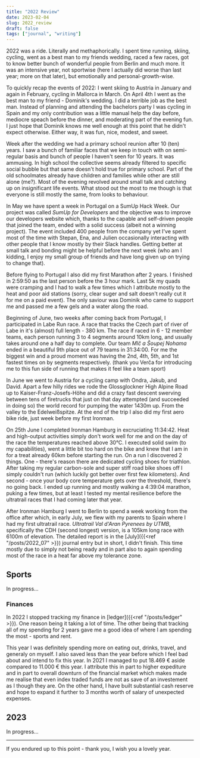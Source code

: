 ```yaml
---
title: "2022 Review"
date: 2023-02-04
slug: 2022_review
draft: false
tags: ["journal", "writing"]
---
```


2022 was a ride. Literally and methaphorically. I spent time running, skiing, cycling, went
as a best man to my friends wedding, raced a few races, got to know better bunch of wonderful people from Berlin
and much more. It was an intensive year, not sportwise (here I actually did worse than last year; more on that later), but emotionally and personal-growth-wise.

To quickly recap the events of 2022: I went skiing to Austria in January and again in February,
cycling in Mallorca in March. On April 4th I went as the best man to my friend - Dominik's
wedding. I did a terrible job as the best man. Instead of planning and attending the bachelors
party I was cycling in Spain and my only contribution was a little manual help the day before,
mediocre speach before the dinner, and moderating part of the evening fun. I just hope that
Dominik knows me well enough at this point that he didn't expect otherwise. Either way,
it was fun, nice, modest, and sweet.

Week after the wedding we had a primary school reunion after 10 (ten) years. I saw a bunch
of familiar faces that we keep in touch with on semi-regular basis and bunch of people I haven't
seen for 10 years. It was ammusing. In high school the collective seems already filtered to specific
social bubble but that same doesn't hold true for primary school. Part of the old schoolmates
already have children and families while other are still alone (me?). Most of the evening revolved
around small talk and catching up on insignificant life events. What stood out the most to me though
is that everyone is still mostly the same, from looks to behaviour.

In May we have spent a week in Portugal on a SumUp Hack Week. Our project was called
_SumUp for Developers_ and the objective was to improve our developers website which,
thanks to the capable and self-driven people that joined the team, ended with a solid
success (albeit not a winning project). The event included 400 people from the company
yet I've spent most of the time with Stepan, Ena, and Julien occasionally interacting
with other people that I know mostly by their Slack handles. Getting better at small talk
and bonding might be helpful before the next week (who am I kidding, I enjoy my small group
of friends and have long given up on trying to change that).

Before flying to Portugal I also did my first Marathon after 2 years.
I finished in 2:59:50 as the last person before the 3 hour mark. Last 5k my quads were
cramping and I had to walk a few times which I attribute mostly to the heat
and poor aid stations (sorry, clear suger and salt doesn't really cut it for me on a paid event).
The only saviour was Dominik who came to support me and passed me a few gels and a water
along the road.

Beginning of June, two weeks after coming back from Portugal, I participated in Labe Run race.
A race that tracks the Czech part of river of Labe in it's (almost) full length - 380 km.
The race if raced in 6 - 12 member teams, each person running 3 to 4 segments around 10km long,
and usually takes around one a half day to complete.
Our team _Mlč a Šoupej Nohama_ ended in a beautiful 9th place
out of 79 teams in 31:34:00. For me the biggest win and a proud moment was having the
2nd, 4th, 5th, and 1st fastest times on by segments respectively.
(thank you Verča for introducing me to this fun side of running that makes it feel like a team sport)

In June we went to Austria for a cycling camp with Ondra, Jakub, and David. Apart a few hilly rides
we rode the Glossglockner High Alpine Road up to Kaiser-Franz-Josefs-Höhe and did a crazy
fast descent swerving between tens of firetrucks that just on that day attempted (and succeeded in doing so)
the world record for pumping the water 1430m up. From the valley to the Edelweißspitze.
At the end of the trip I also did my first aero bike ride, just week before my first Ironman.

On 25th June I completed Ironman Hamburg in excruciating 11:34:42. Heat and high-output activities
simply don't work well for me and on the day of the race the temperatures reached above 30°C.
I executed solid swim (to my capabilities), went a little bit too hard on the bike and knew that
I am in for a treat already 60km before starting the run. On a run I discovered 2 things.
One - there's reason there are dedicated cycling shoes for triathlon. After taking my regular
carbon-sole and super stiff road bike shoes off I simply couldn't run (which luckily got better
over first few kilometers). And second - once your body core temperature gets over the threshold,
there's no going back. I ended up running and mostly walking a 4:39:04 marathon, puking a few times,
but at least I tested my mental resilience before the ultratrail races that I had coming later that year.

After Ironman Hamburg I went to Berlin to spend a week working from the office after which, in early
July, we flew with my parents to Spain where I had my first ultratrail race.
_Ultratrail Val d'Aran Pyrenees by UTMB_, specifically the CDH (second longest) version,
is a 105km long race with 6100m of elevation. The detailed report is in
the [July]({{<ref "/posts/2022_07" >}}) journal entry but in short, I didn't finish.
This time mostly due to simply not being ready and in part also to again spending most
of the race in a heat far above my tolerance zone.

## Sports

In progress...

### Finances

In 2022 I stopped tracking my finance in [ledger]({{<ref "/posts/ledger" >}}). One reason being
it taking a lot of time. The other being that tracking all of my spending for 2 years gave me a
good idea of where I am spending the most - sports and rent.

This year I was definitely spending more on eating out, drinks, travel, and generaly on myself.
I also saved less than the year before which I feel bad about and intend to fix this year.
In 2021 I managed to put 18.469 € aside compared to 11.000 € this year.
I attribute this in part to higher expediture and in part to overall downturn of the financial
market which makes made me realise that even index traded funds are not as save of an investement
as I though they are.
On the other hand, I have built substantial cash reserve and hope to expand it further
to 3 months worth of salary of unexpected expenses.

## 2023

In progress...

---

If you endured up to this point - thank you, I wish you a lovely year.

